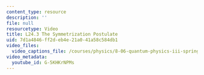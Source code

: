 ```yaml
---
content_type: resource
description: ''
file: null
resourcetype: Video
title: L24.3 The Symmetrization Postulate
uid: 7d1a4846-ff2d-eb4e-21a0-41a58c584db1
video_files:
  video_captions_file: /courses/physics/8-06-quantum-physics-iii-spring-2018/video-lectures/scattering-and-identical-particles/L24-3/G-5KHKrNPMs.vtt
video_metadata:
  youtube_id: G-5KHKrNPMs
---
```

